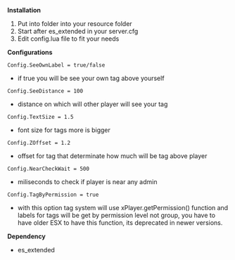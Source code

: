 
**Installation**
1) Put into folder into your resource folder
2) Start after es_extended in your server.cfg
3) Edit config.lua file to fit your needs

**Configurations**

`Config.SeeOwnLabel = true/false`
- if true you will be see your own tag above yourself

`Config.SeeDistance = 100`
- distance on which will other player will see your tag

`Config.TextSize = 1.5`
- font size for tags more is bigger

`Config.ZOffset = 1.2`
- offset for tag that determinate how much will be tag above player

`Config.NearCheckWait = 500`
- miliseconds to check if player is near any admin

`Config.TagByPermission = true`
- with this option tag system will use xPlayer.getPermission() function
and labels for tags will be get by permission level not group, you have to have
older ESX to have this function, its deprecated in newer versions.

**Dependency**
- es_extended
